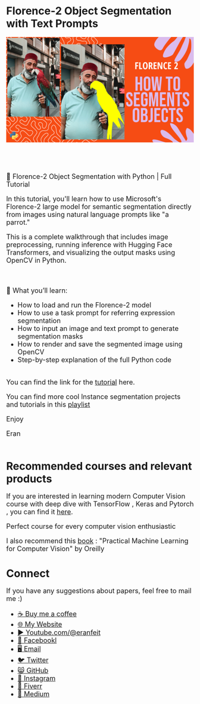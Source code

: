# Florence-2 Object Segmentation with Text Prompts
<p align="center">
  <img width="800" src="Segmentation Using Florence-2.png" "image">
</p>

##
<br/><br/> 

<font size= "4" >
🎥 Florence-2 Object Segmentation with Python | Full Tutorial

In this tutorial, you'll learn how to use Microsoft's Florence-2 large model for semantic segmentation directly from images using natural language prompts like "a parrot." 

This is a complete walkthrough that includes image preprocessing, running inference with Hugging Face Transformers, and visualizing the output masks using OpenCV in Python.

<br/><br/> 
🔹 What you’ll learn:

- How to load and run the Florence-2 model
- How to use a task prompt for referring expression segmentation
- How to input an image and text prompt to generate segmentation masks
- How to render and save the segmented image using OpenCV
- Step-by-step explanation of the full Python code
<br/><br/> 

You can find the link for the [tutorial](https://youtu.be/mIJ5JzoxIHw) here. 

You can find more cool Instance segmentation projects and tutorials in this  [playlist](https://www.youtube.com/playlist?list=PLdkryDe59y4Y24C9LW1AjffKmgGUyaInz)


Enjoy

Eran
<br/><br/> 

</font>

# Recommended courses and relevant products 
<font size= "4" >

If you are interested in learning modern Computer Vision course with deep dive with TensorFlow , Keras and Pytorch , you can find it [here](http://bit.ly/3HeDy1V).

Perfect course for every computer vision enthusiastic

I also recommend this [book](https://amzn.to/3GBMNLC) : "Practical Machine Learning for Computer Vision" by Oreilly 


</font>

# Connect

<font size= "4" >
If you have any suggestions about papers, feel free to mail me :)

- [☕ Buy me a coffee](https://ko-fi.com/eranfeit)
- [🌐 My Website](https://eranfeit.net)
- [▶️ Youtube.com/@eranfeit](https://www.youtube.com/channel/UCTiWJJhaH6BviSWKLJUM9sg)
- [🐙 Facebookl](https://www.facebook.com/groups/3080601358933585)
- [🖥️ Email](mailto:feitgemel@gmail.com)
- [🐦 Twitter](https://twitter.com/eran_feit )
- [😸 GitHub](https://github.com/feitgemel)
- [📸 Instagram](https://www.instagram.com/eran_feit/)
- [🤝 Fiverr ](https://www.fiverr.com/s/mB3Pbb)
- [📝 Medium ](https://medium.com/@feitgemel)


</font>


